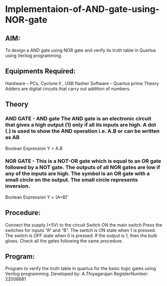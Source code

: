 # Implementaion-of-AND-gate-using-NOR-gate
## AIM:
To design a AND gate using NOR gate and verify its truth table in Quartus using Verilog programming.

## Equipments Required:
Hardware – PCs, Cyclone II , USB flasher Software – Quartus prime Theory Adders are digital circuits that carry out addition of numbers.
## Theory
### AND GATE - AND gate The AND gate is an electronic circuit that gives a high output (1) only if all its inputs are high. A dot (.) is used to show the AND operation i.e. A.B or can be written as AB

Boolean Expression Y = A.B

### NOR GATE - This is a NOT-OR gate which is equal to an OR gate followed by a NOT gate. The outputs of all NOR gates are low if any of the inputs are high. The symbol is an OR gate with a small circle on the output. The small circle represents inversion.

Boolean Expression Y = (A+B)'

## Procedure:
Connect the supply (+5V) to the circuit Switch ON the main switch Press the switches for inputs “A” and “B”. 
The switch is ON state when 1 is pressed. 
The switch is OFF state when 0 is pressed. 
If the output is 1, then the bulb glows. 
Check all the gates following the same procedure.

## Program:
Program to verify the truth table in quartus for the basic logic gates using Verilog programming.
Developed by: A.Thiyagarajan
RegisterNumber: 22008681






